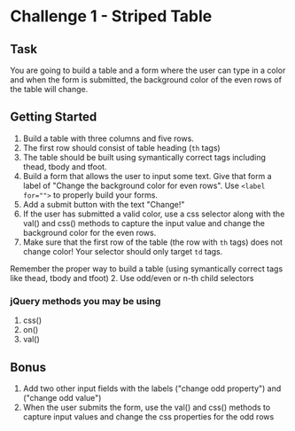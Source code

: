 # Challenge 1 - Striped Table 

## Task

You are going to build a table and a form where the user can type in a color and when the form is submitted, the background color of the even rows of the table will change.

## Getting Started 

1. Build a table with three columns and five rows. 
2. The first row should consist of table heading (`th` tags)
3. The table should be built using symantically correct tags including 
thead, tbody and tfoot.
4. Build a form that allows the user to input some text. Give that form a label of "Change the background color for even rows". Use `<label for="">` to properly build your forms.
6. Add a submit button with the text "Change!"
1. If the user has submitted a valid color, use a css selector along with the val() and css() methods to capture the input value and change the background color for the even rows.
2. Make sure that the first row of the table (the row with `th` tags) does not change color! Your selector should only target `td` tags.

Remember the proper way to build a table (using symantically correct tags like thead, tbody and tfoot)
2. Use odd/even or n-th child selectors


### jQuery methods you may be using 

1. css()
2. on()
3. val()

## Bonus

1. Add two other input fields with the labels ("change odd property") and ("change odd value")
2. When the user submits the form, use the val() and css() methods to capture input values and change the css properties for the odd rows

